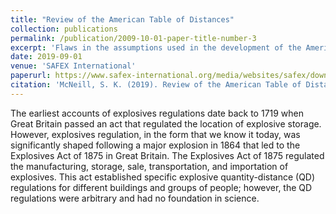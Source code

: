 ```yaml
---
title: "Review of the American Table of Distances"
collection: publications
permalink: /publication/2009-10-01-paper-title-number-3
excerpt: 'Flaws in the assumptions used in the development of the American Table of Distances (ATD) risk the public and employees while explosives are in storage.'
date: 2019-09-01
venue: 'SAFEX International'
paperurl: https://www.safex-international.org/media/websites/safex/downloadable-files-list/Newsletters/newsletter-70.pdf
citation: 'McNeill, S. K. (2019). Review of the American Table of Distances. SAFEX International No. 70, 28–34.' 
---
```

The earliest accounts of explosives regulations date back to 1719 when Great Britain passed an act that regulated the location of explosive storage. However, explosives regulation, in the form that we know it today, was significantly shaped following a major explosion in 1864 that led to the Explosives Act of 1875 in Great Britain. The Explosives Act of 1875 regulated the manufacturing, storage, sale, transportation, and importation of explosives. This act established specific explosive quantity-distance (QD) regulations for different buildings and groups of people; however, the QD regulations were arbitrary and had no foundation in science.
